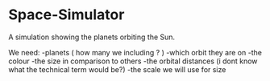 # Space-Simulator

A simulation showing the planets orbiting the Sun.

We need:
-planets ( how many we including ? )
  -which orbit they are on
  -the colour
  -the size in comparison to others
-the orbital distances (i dont know what the technical term would be?)
-the scale we will use for size


